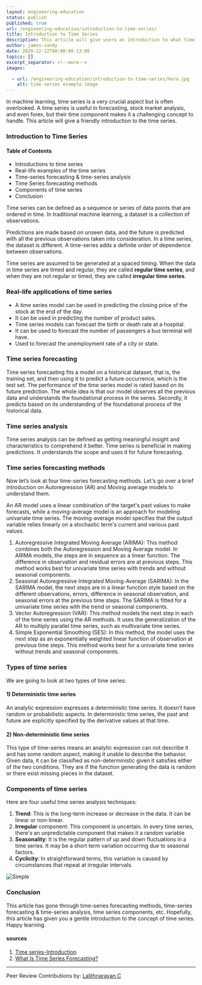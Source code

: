 ```yaml
---
layout: engineering-education
status: publish
published: true
url: /engineering-education/introduction-to-time-series/
title: Introduction to Time Series
description: This article will give users an introduction to what time series is in machine learning. It is a deep learning concept; time series can be defined as a sequence or series of data points ordered in time.
author: james-sandy
date: 2020-12-22T00:00:00-13:00
topics: []
excerpt_separator: <!--more-->
images:

  - url: /engineering-education/introduction-to-time-series/hero.jpg
    alt: time series example image
---
```

In machine learning, time series is a very crucial aspect but is often overlooked. A time series is useful in forecasting, stock market analysis, and even forex, but their time component makes it a challenging concept to handle. This article will give a friendly introduction to the time series.
<!--more-->
### Introduction to Time Series

#### Table of Contents
- Introductions to time series
- Real-life examples of the time series
- Time-series forecasting & time-series analysis
- Time Series forecasting methods
- Components of time series
- Conclusion

Time series can be defined as a sequence or series of data points that are ordered in time. In traditional machine learning, a dataset is a collection of observations. 

Predictions are made based on unseen data, and the future is predicted with all the previous observations taken into consideration. In a time series, the dataset is different. A time-series adds a definite order of dependence between observations.

Time series are assumed to be generated at a spaced timing. When the data in time series are timed and regular, they are called **regular time series**, and when they are not regular or timed, they are called **irregular time series**.

### Real-life applications of time series
- A time series model can be used in predicting the closing price of the stock at the end of the day.
- It can be used in predicting the number of product sales.
- Time series models can forecast the birth or death rate at a hospital.
- It can be used to forecast the number of passengers a bus terminal will have.
- Used to forecast the unemployment rate of a city or state.

### Time series forecasting
Time series forecasting fits a model on a historical dataset, that is, the training set, and then using it to predict a future occurrence, which is the test set. The performance of the time series model is rated based on its future prediction. The whole idea is that our model observes all the previous data and understands the foundational process in the series. Secondly, it predicts based on its understanding of the foundational process of the historical data.

### Time series analysis
Time series analysis can be defined as getting meaningful insight and characteristics to comprehend it better. Time series is beneficial in making predictions. It understands the scope and uses it for future forecasting.

### Time series forecasting methods 
Now let’s look at four time-series forecasting methods. Let's go over a brief introduction on Autoregression (AR) and Moving average models to understand them. 

An AR model uses a linear combination of the target's past values to make forecasts, while a moving-average model is an approach for modeling univariate time series. The moving-average model specifies that the output variable relies linearly on a stochastic term's current and various past values.

1. Autoregressive Integrated Moving Average (ARIMA): This method combines both the Autoregression and Moving Average model. In ARIMA models, the steps are in sequence as a linear function. The difference in observation and residual errors are at previous steps. This method works best for univariate time series with trends and without seasonal components.
2. Seasonal Autoregressive Integrated Moving-Average (SARIMA): In the SARIMA model, the next steps are in a linear function style based on the different observations, errors, difference in seasonal observation, and seasonal errors at the previous time steps. The SARIMA is fitted for a univariate time series with the trend or seasonal components.
3. Vector Autoregression (VAR): This method models the next step in each of the time series using the AR methods. It uses the generalization of the AR to multiply parallel time series, such as multivariate time series.
4. Simple Exponential Smoothing (SES): In this method, the model uses the next step as an exponentially weighted linear function of observation at previous time steps. This method works best for a univariate time series without trends and seasonal components.

### Types of time series
We are going to look at two types of time series:

#### 1) Deterministic time series
An analytic expression expresses a deterministic time series. It doesn’t have random or probabilistic aspects. In deterministic time series, the past and future are explicitly specified by the derivative values at that time.

#### 2) Non-deterministic time series
This type of time-series means an analytic expression can not describe it and has some random aspect, making it unable to describe the behavior. Given data, it can be classified as non-deterministic given it satisfies either of the two conditions. They are if the function generating the data is random or there exist missing pieces in the dataset.   

### Components of time series
Here are four useful time series analysis techniques:

1. **Trend**: This is the long-term increase or decrease in the data. It can be linear or non-linear.
2. **Irregular** component: This component is uncertain. In every time series, there's an unpredictable component that makes it a random variable
3. **Seasonality**: It is the regular pattern of up and down fluctuations in a time series. It may be a short term variation occurring due to seasonal factors.
4. **Cyclicity**: In straightforward terms, this variation is caused by circumstances that repeat at irregular intervals.

![Simple](/engineering-education/introduction-to-time-series/img.jpg)

### Conclusion
This article has gone through time-series forecasting methods, time-series forecasting & time-series analysis, time series components, etc. Hopefully, this article has given you a gentle introduction to the concept of time series. Happy learning. 

#### sources
1. [Time series-Introduction](https://towardsdatascience.com/time-series-introduction-7484bc25739a)
2. [What Is Time Series Forecasting?](https://machinelearningmastery.com/time-series-forecasting/)

---
Peer Review Contributions by: [Lalithnarayan C](/engineering-education/authors/lalithnarayan-c/)
